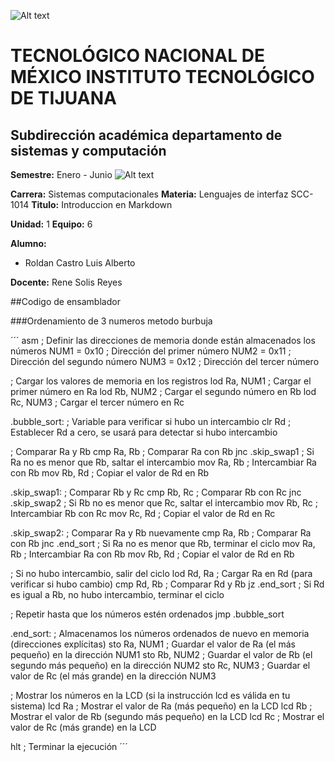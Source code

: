 ![Alt text](./Assets/banner.png)
# TECNOLÓGICO NACIONAL DE MÉXICO INSTITUTO TECNOLÓGICO DE TIJUANA
## Subdirección académica departamento de sistemas y computación

**Semestre:** Enero - Junio
![Alt text](./Assets/sistemas.png)

**Carrera:** Sistemas computacionales
**Materia:** Lenguajes de interfaz SCC-1014
**Titulo:** Introduccion en Markdown
 
**Unidad:** 1
**Equipo:** 6

**Alumno:** 
 - Roldan Castro Luis Alberto

**Docente:**
  Rene Solis Reyes


##Codigo de ensamblador

###Ordenamiento de 3 numeros metodo burbuja

´´´ asm
; Definir las direcciones de memoria donde están almacenados los números
NUM1 = 0x10      ; Dirección del primer número
NUM2 = 0x11      ; Dirección del segundo número
NUM3 = 0x12      ; Dirección del tercer número

; Cargar los valores de memoria en los registros
lod Ra, NUM1     ; Cargar el primer número en Ra
lod Rb, NUM2     ; Cargar el segundo número en Rb
lod Rc, NUM3     ; Cargar el tercer número en Rc

.bubble_sort:
; Variable para verificar si hubo un intercambio
clr Rd           ; Establecer Rd a cero, se usará para detectar si hubo intercambio

; Comparar Ra y Rb
cmp Ra, Rb       ; Comparar Ra con Rb
jnc .skip_swap1  ; Si Ra no es menor que Rb, saltar el intercambio
mov Ra, Rb       ; Intercambiar Ra con Rb
mov Rb, Rd       ; Copiar el valor de Rd en Rb

.skip_swap1:
; Comparar Rb y Rc
cmp Rb, Rc       ; Comparar Rb con Rc
jnc .skip_swap2  ; Si Rb no es menor que Rc, saltar el intercambio
mov Rb, Rc       ; Intercambiar Rb con Rc
mov Rc, Rd       ; Copiar el valor de Rd en Rc

.skip_swap2:
; Comparar Ra y Rb nuevamente
cmp Ra, Rb       ; Comparar Ra con Rb
jnc .end_sort    ; Si Ra no es menor que Rb, terminar el ciclo
mov Ra, Rb       ; Intercambiar Ra con Rb
mov Rb, Rd       ; Copiar el valor de Rd en Rb

; Si no hubo intercambio, salir del ciclo
lod Rd, Ra       ; Cargar Ra en Rd (para verificar si hubo cambio)
cmp Rd, Rb       ; Comparar Rd y Rb
jz .end_sort     ; Si Rd es igual a Rb, no hubo intercambio, terminar el ciclo

; Repetir hasta que los números estén ordenados
jmp .bubble_sort

.end_sort:
; Almacenamos los números ordenados de nuevo en memoria (direcciones explícitas)
sto Ra, NUM1     ; Guardar el valor de Ra (el más pequeño) en la dirección NUM1
sto Rb, NUM2     ; Guardar el valor de Rb (el segundo más pequeño) en la dirección NUM2
sto Rc, NUM3     ; Guardar el valor de Rc (el más grande) en la dirección NUM3

; Mostrar los números en la LCD (si la instrucción lcd es válida en tu sistema)
lcd Ra           ; Mostrar el valor de Ra (más pequeño) en la LCD
lcd Rb           ; Mostrar el valor de Rb (segundo más pequeño) en la LCD
lcd Rc           ; Mostrar el valor de Rc (más grande) en la LCD

hlt              ; Terminar la ejecución
´´´

